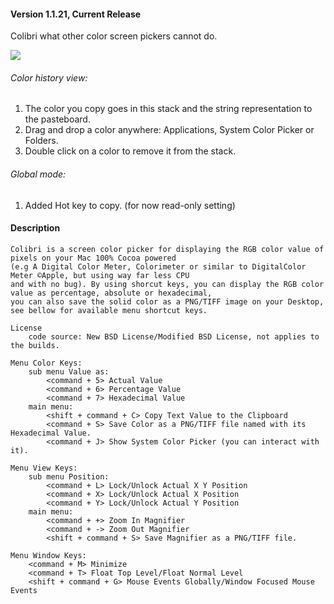 #### Version 1.1.21, Current Release

Colibri what other color screen pickers cannot do.

<img src="https://github.com/cucurbita/colibri/raw/master/ReadMe/screenshot.jpg" />

###### Color history view:

1. The color you copy goes in this stack and the string representation to the pasteboard.
2. Drag and drop a color anywhere: Applications, System Color Picker or Folders. 
3. Double click on a color to remove it from the stack.

###### Global mode:

1. Added Hot key to copy. (for now read-only setting)


#### Description
	Colibri is a screen color picker for displaying the RGB color value of pixels on your Mac 100% Cocoa powered 
	(e.g A Digital Color Meter, Colorimeter or similar to DigitalColor Meter ©Apple, but using way far less CPU 
	and with no bug). By using shorcut keys, you can display the RGB color value as percentage, absolute or hexadecimal, 
	you can also save the solid color as a PNG/TIFF image on your Desktop, see bellow for available menu shortcut keys.

	License
		code source: New BSD License/Modified BSD License, not applies to the builds.
	
	Menu Color Keys:
		sub menu Value as:
			<command + 5> Actual Value
			<command + 6> Percentage Value
			<command + 7> Hexadecimal Value		
		main menu:
			<shift + command + C> Copy Text Value to the Clipboard
			<command + S> Save Color as a PNG/TIFF file named with its Hexadecimal Value.
			<command + J> Show System Color Picker (you can interact with it).
	
	Menu View Keys:
		sub menu Position:
			<command + L> Lock/Unlock Actual X Y Position
			<command + X> Lock/Unlock Actual X Position
			<command + Y> Lock/Unlock Actual Y Position		
		main menu:
			<command + +> Zoom In Magnifier
			<command + -> Zoom Out Magnifier
			<shift + command + S> Save Magnifier as a PNG/TIFF file.
	
	Menu Window Keys:
		<command + M> Minimize
		<command + T> Float Top Level/Float Normal Level
		<shift + command + G> Mouse Events Globally/Window Focused Mouse Events
